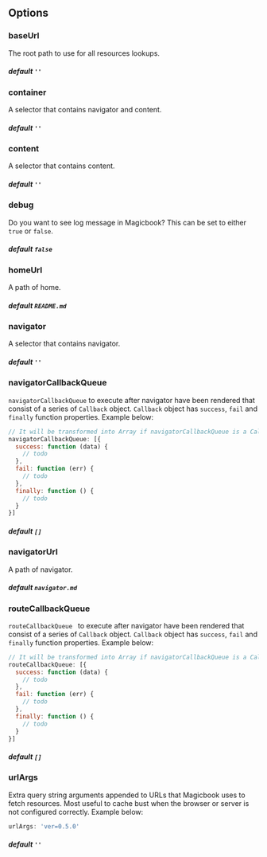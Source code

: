 ## Options
### baseUrl
The root path to use for all resources lookups.

##### default `''`


### container
A selector that contains navigator and content.

##### default `''`


### content
A selector that contains content.

##### default `''`


### debug
Do you want to see log message in Magicbook? This can be set to either `true` or `false`.

##### default `false`


### homeUrl
A path of home. 

##### default `README.md`


### navigator
A selector that contains navigator.

##### default `''`


### navigatorCallbackQueue
`navigatorCallbackQueue` to execute after navigator have been rendered that consist of a series of `Callback` object. `Callback` object has `success`, `fail` and `finally` function properties. Example below:

```js
// It will be transformed into Array if navigatorCallbackQueue is a Callback object
navigatorCallbackQueue: [{
  success: function (data) {
    // todo
  },
  fail: function (err) {
    // todo
  },
  finally: function () {
    // todo
  }
}]
```

##### default `[]`


### navigatorUrl
A path of navigator.

##### default `navigator.md`


### routeCallbackQueue
`routeCallbackQueue ` to execute after navigator have been rendered that consist of a series of `Callback` object. `Callback` object has `success`, `fail` and `finally` function properties. Example below:

```js
// It will be transformed into Array if navigatorCallbackQueue is a Callback object
routeCallbackQueue: [{
  success: function (data) {
    // todo
  },
  fail: function (err) {
    // todo
  },
  finally: function () {
    // todo
  }
}]
```

##### default `[]`


### urlArgs
Extra query string arguments appended to URLs that Magicbook uses to fetch resources. Most useful to cache bust when the browser or server is not configured correctly. Example below:

```js
urlArgs: 'ver=0.5.0'
```

##### default `''`

